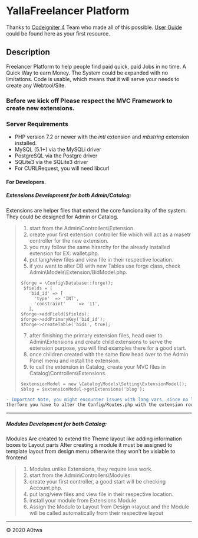 # YallaFreelancer Platform 
Thanks to [Codeigniter 4](https://codeigniter.com) Team who made all of this possible. 
[User Guide](https://codeigniter.com/user_guide/index.html) could be found here as your first resource.

## Description
Freelancer Platform to help people find paid quick, paid Jobs in no time.
A Quick Way to earn Money.
The System could be expanded with no limitations.
Code is usable, which means that it will serve your needs to create any Webtool/Site.

### Before we kick off Please respect the MVC Framework to create new extensions. ######

### Server Requirements
* PHP version 7.2 or newer with the *intl* extension and *mbstring* extension installed.
* MySQL (5.1+) via the MySQLi driver
* PostgreSQL via the Postgre driver
* SQLite3 via the SQLite3 driver
* For CURLRequest, you will need libcurl
 
#### For Developers.
##### Extensions Development for both Admin/Catalog:
Extensions are helper files that extend the core funcionality of the system.
They could be designed for Admin or Catalog.
> 1. start from the Admin\Controllers\Extension.
> 2. create your first extension controller file which will act as a masetr controller for the new extension.
> 3. you may follow the same hirarchy for the already installed extension for EX: wallet.php.
> 4. put lang/view files and view file in their respective location.
> 5. if you want to alter DB with new Tables use forge class, check Admin\Models\Extension/BidModel.php.
> <pre><code>$forge = \Config\Database::forge();
>  $fields = [
>    'bid_id' => [
>      'type'  => 'INT',
>      'constraint'     => '11',
>    ],
> $forge->addField($fields);
> $forge->addPrimaryKey('bid_id');
> $forge->createTable('bids', true);</code></pre>
> 7. after finishing the primary extension files, head over to Admin\Extensions and create child extensions to serve the extension purpose, you will find examples there for a good start.
> 6. once children created with the same flow head over to the Admin Panel menu and install the extension.
> 7. to call the extension in Catalog, create your MVC files in Catalog\Controllers\Extensions.
> <pre><code>$extensionModel = new \Catalog\Models\Setting\ExtensionModel();
> $blog = $extensionModel->getExtensions('blog');</code></pre>
```diff
- Important Note, you might encounter issues with lang vars, since no lang data vars are needed in controller, 
therfore you have to alter the Config/Routes.php with the extension route following the same rules in the file.
```
>
*****
##### Modules Development for both Catalog:
Modules Are created to extend the Theme layout like adding information boxes to Layout parts 
After creating a module it must be assigned to template layout from design menu otherwise they won't be visiable to frontend
> 1. Modules unlike Extensions, they require less work.
> 2. start from the Admin\Controllers\Modules.
> 3. create your first controller, a good start will be checking Account.php.
> 4. put lang/view files and view file in their respective location.
> 5. install your module from Extensions Module 
> 10. Assign the Module to Layout from Design->layout and the Module will be called automatically from their respective layout
*****


<div class="footer">&copy; 2020 A0twa</div>

